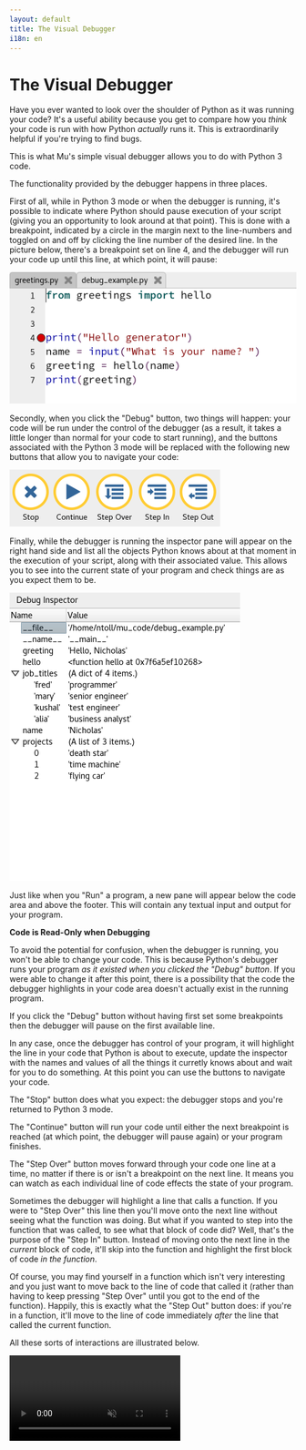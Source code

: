 ```yaml
---
layout: default
title: The Visual Debugger 
i18n: en
---
```


# The Visual Debugger

Have you ever wanted to look over the shoulder of Python as it was running
your code? It's a useful ability because you get to compare how you *think*
your code is run with how Python *actually* runs it. This is extraordinarily
helpful if you're trying to find bugs.

This is what Mu's simple visual debugger allows you to do with Python 3 code.

The functionality provided by the debugger happens in three places.

First of all, while in Python 3 mode or when the debugger is running, it's
possible to indicate where Python should pause execution of your script
(giving you an opportunity to look around at that point). This is done with a
breakpoint, indicated by a circle in the margin next to the line-numbers and
toggled on and off by clicking the line number of the desired line. In the
picture below, there's a breakpoint set on line 4, and the debugger will run
your code up until this line, at which point, it will pause:

<div class="row">
  <img src="/img/en/tutorials/breakpoint.png" alt="A breakpoint" class="img-responsive center-block img-rounded movie"/>
  <br/>
</div>

Secondly, when you click the "Debug" button, two things will happen: your
code will be run under the control of the debugger (as a result, it takes
a little longer than normal for your code to start running), and the buttons
associated with the Python 3 mode will be replaced with the following new
buttons that allow you to navigate your code:

<div class="row">
  <img src="/img/en/tutorials/debug_buttons.png" alt="The Visual Debugger buttons" class="img-responsive center-block img-rounded movie"/>
  <br/>
</div>

Finally, while the debugger is running the inspector pane will appear on the
right hand side and list all the objects Python knows about at that moment in
the execution of your script, along with their associated value. This allows
you to see into the current state of your program and check things are as you
expect them to be.

<div class="row">
  <img src="/img/en/tutorials/debug_inspector.png" alt="The debug inspector" class="img-responsive center-block img-rounded movie"/>
  <br/>
</div>

Just like when you "Run" a program, a new pane will appear below the code area
and above the footer. This will contain any textual input and output for your
program.

<div class="panel panel-warning">
    <div class="panel-heading"><strong>Code is Read-Only when Debugging</strong></div>
    <div class="panel-body">
        <p>To avoid the potential for confusion, when the debugger is running,
        you won't be able to change your code. This is because Python's
        debugger runs your program <em>as it existed when you clicked the
        "Debug" button</em>. If you were able to change it after this point,
        there is a possibility that the code the debugger highlights in your
        code area doesn't actually exist in the running program.</p>
    </div>
</div>

If you click the "Debug" button without having first set some breakpoints then
the debugger will pause on the first available line.

In any case, once the debugger has control of your program, it will
highlight the line in your code that Python is about to execute, update the
inspector with the names and values of all the things it curretly knows about
and wait for you to do something. At this point you can use the buttons to
navigate your code.

The "Stop" button does what you expect: the debugger stops and you're returned
to Python 3 mode.

The "Continue" button will run your code until either the next breakpoint is
reached (at which point, the debugger will pause again) or your program
finishes.

The "Step Over" button moves forward through your code one line at a time, no
matter if there is or isn't a breakpoint on the next line. It means you can
watch as each individual line of code effects the state of your program.

Sometimes the debugger will highlight a line that calls a function. If you were
to "Step Over" this line then you'll move onto the next line without seeing
what the function was doing. But what if you
wanted to step into the function that was called, to see what that block of
code did? Well, that's the purpose of the "Step In" button. Instead of
moving onto the next line in the *current* block of code, it'll skip
into the function and highlight the first block of code *in the function*.

Of course, you may find yourself in a function which isn't very interesting and
you just want to move back to the line of code that called it (rather than
having to keep pressing "Step Over" until you got to the end of the function).
Happily, this is exactly what the "Step Out" button does: if you're in a
function, it'll move to the line of code immediately *after* the line that
called the current function.

All these sorts of interactions are illustrated below.

<div class="row">
  <video autoplay loop muted playsinline><source src="/img/en/tutorials/debugger.mp4" " type="video/mp4" alt="The Visual Debugger" class="img-responsive center-block img-rounded movie"></video>
  <br/>
</div>
